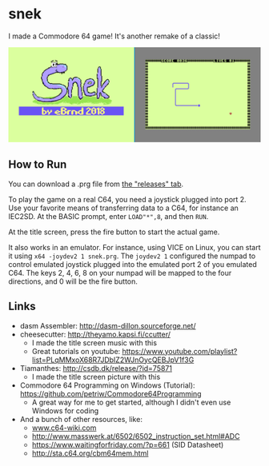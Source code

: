 snek
====

I made a Commodore 64 game! It's another remake of a classic!

![Screenshot](screenshot.png)

How to Run
----------

You can download a .prg file from [the "releases" tab](https://github.com/eBrnd/snek/releases).

To play the game on a real C64, you need a joystick plugged into port 2.
Use your favorite means of transferring data to a C64, for instance an IEC2SD.
At the BASIC prompt, enter `LOAD"*",8`, and then `RUN`.

At the title screen, press the fire button to start the actual game.

It also works in an emulator.
For instance, using VICE on Linux, you can start it using `x64 -joydev2 1 snek.prg`. The `joydev2 1` configured the numpad to control emulated joystick plugged into the emulated port 2 of you emulated C64.
The keys 2, 4, 6, 8 on your numpad will be mapped to the four directions, and 0 will be the fire button.

Links
-----

* dasm Assembler: http://dasm-dillon.sourceforge.net/
* cheesecutter: http://theyamo.kapsi.fi/ccutter/
  * I made the title screen music with this
  * Great tutorials on youtube: https://www.youtube.com/playlist?list=PLqMMxoX68R7JDbIZ2WJnOycQEBJpV1f3G
* Tiamanthes: http://csdb.dk/release/?id=75871
  * I made the title screen picture with this
* Commodore 64 Programming on Windows (Tutorial): https://github.com/petriw/Commodore64Programming
  * A great way for me to get started, although I didn't even use Windows for coding
* And a bunch of other resources, like:
  * www.c64-wiki.com
  * http://www.masswerk.at/6502/6502_instruction_set.html#ADC
  * https://www.waitingforfriday.com/?p=661 (SID Datasheet)
  * http://sta.c64.org/cbm64mem.html

